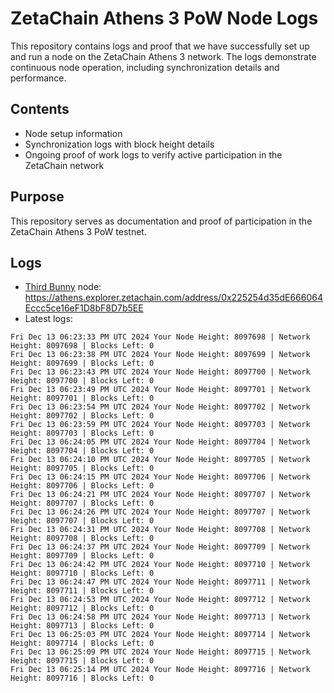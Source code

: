 # ZetaChain Athens 3 PoW Node Logs
This repository contains logs and proof that we have successfully set up and run a node on the ZetaChain Athens 3 network. The logs demonstrate continuous node operation, including synchronization details and performance.

## Contents
- Node setup information
- Synchronization logs with block height details
- Ongoing proof of work logs to verify active participation in the ZetaChain network

## Purpose
This repository serves as documentation and proof of participation in the ZetaChain Athens 3 PoW testnet.

## Logs

- [Third Bunny](https://thirdbunny.xyz/) node: https://athens.explorer.zetachain.com/address/0x225254d35dE666064Eccc5ce16eF1D8bF8D7b5EE
- Latest logs:
```
Fri Dec 13 06:23:33 PM UTC 2024 Your Node Height: 8097698 | Network Height: 8097698 | Blocks Left: 0
Fri Dec 13 06:23:38 PM UTC 2024 Your Node Height: 8097699 | Network Height: 8097699 | Blocks Left: 0
Fri Dec 13 06:23:43 PM UTC 2024 Your Node Height: 8097700 | Network Height: 8097700 | Blocks Left: 0
Fri Dec 13 06:23:49 PM UTC 2024 Your Node Height: 8097701 | Network Height: 8097701 | Blocks Left: 0
Fri Dec 13 06:23:54 PM UTC 2024 Your Node Height: 8097702 | Network Height: 8097702 | Blocks Left: 0
Fri Dec 13 06:23:59 PM UTC 2024 Your Node Height: 8097703 | Network Height: 8097703 | Blocks Left: 0
Fri Dec 13 06:24:05 PM UTC 2024 Your Node Height: 8097704 | Network Height: 8097704 | Blocks Left: 0
Fri Dec 13 06:24:10 PM UTC 2024 Your Node Height: 8097705 | Network Height: 8097705 | Blocks Left: 0
Fri Dec 13 06:24:15 PM UTC 2024 Your Node Height: 8097706 | Network Height: 8097706 | Blocks Left: 0
Fri Dec 13 06:24:21 PM UTC 2024 Your Node Height: 8097707 | Network Height: 8097707 | Blocks Left: 0
Fri Dec 13 06:24:26 PM UTC 2024 Your Node Height: 8097707 | Network Height: 8097707 | Blocks Left: 0
Fri Dec 13 06:24:31 PM UTC 2024 Your Node Height: 8097708 | Network Height: 8097708 | Blocks Left: 0
Fri Dec 13 06:24:37 PM UTC 2024 Your Node Height: 8097709 | Network Height: 8097709 | Blocks Left: 0
Fri Dec 13 06:24:42 PM UTC 2024 Your Node Height: 8097710 | Network Height: 8097710 | Blocks Left: 0
Fri Dec 13 06:24:47 PM UTC 2024 Your Node Height: 8097711 | Network Height: 8097711 | Blocks Left: 0
Fri Dec 13 06:24:53 PM UTC 2024 Your Node Height: 8097712 | Network Height: 8097712 | Blocks Left: 0
Fri Dec 13 06:24:58 PM UTC 2024 Your Node Height: 8097713 | Network Height: 8097713 | Blocks Left: 0
Fri Dec 13 06:25:03 PM UTC 2024 Your Node Height: 8097714 | Network Height: 8097714 | Blocks Left: 0
Fri Dec 13 06:25:09 PM UTC 2024 Your Node Height: 8097715 | Network Height: 8097715 | Blocks Left: 0
Fri Dec 13 06:25:14 PM UTC 2024 Your Node Height: 8097716 | Network Height: 8097716 | Blocks Left: 0
```
